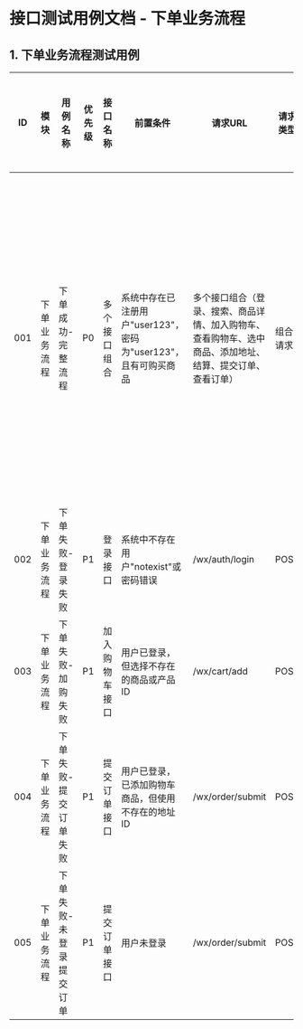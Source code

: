 # 接口测试用例文档 - 下单业务流程

## 1. 下单业务流程测试用例

| ID  | 模块         | 用例名称                | 优先级 | 接口名称       | 前置条件                                                       | 请求URL                                                                                                    | 请求类型 | 请求头                                                               | 请求参数类型 | 请求参数                                                                                                                                                                                                                                                                                                                                                                                                                                                                                                                                                                                                                                                                                                                                                                                                                                                         | 预期响应状态码 | 预期返回数据                                                                                                                                                                                                                                                                                                                                                                                                                                                                                                                                                                                                                                                                                                                                                                                                                                                                                                                                                                                                                                                                         | 实际响应状态码 | 执行结果 | 实际返回结果 |
| --- | ------------ | ----------------------- | ------ | -------------- | -------------------------------------------------------------- | ---------------------------------------------------------------------------------------------------------- | -------- | -------------------------------------------------------------------- | ------------ | ---------------------------------------------------------------------------------------------------------------------------------------------------------------------------------------------------------------------------------------------------------------------------------------------------------------------------------------------------------------------------------------------------------------------------------------------------------------------------------------------------------------------------------------------------------------------------------------------------------------------------------------------------------------------------------------------------------------------------------------------------------------------------------------------------------------------------------------------------------------- | -------------- | ------------------------------------------------------------------------------------------------------------------------------------------------------------------------------------------------------------------------------------------------------------------------------------------------------------------------------------------------------------------------------------------------------------------------------------------------------------------------------------------------------------------------------------------------------------------------------------------------------------------------------------------------------------------------------------------------------------------------------------------------------------------------------------------------------------------------------------------------------------------------------------------------------------------------------------------------------------------------------------------------------------------------------------------------------------------------------------ | -------------- | -------- | ------------ |
| 001 | 下单业务流程 | 下单成功-完整流程       | P0     | 多个接口组合   | 系统中存在已注册用户"user123"，密码为"user123"，且有可购买商品 | 多个接口组合（登录、搜索、商品详情、加入购物车、查看购物车、选中商品、添加地址、结算、提交订单、查看订单） | 组合请求 | Content-Type: application/json`<br>`X-Litemall-Token: [登录后获取] | JSON         | 1. 登录: {"username":"user123","password":"user123"}`<br>`2. 搜索: /wx/goods/list?keyword=母亲节&page=1&limit=10`<br>`3. 商品详情: /wx/goods/detail?id=1181000`<br>`4. 加入购物车: {"goodsId":1181000,"number":1,"productId":2}`<br>`5. 查看购物车: /wx/cart/index`<br>`6. 选中商品: {"productIds":[2],"isChecked":1}`<br>`7. 添加地址: {"name":"张三","tel":"13611224455","country":"China","province":"Beijing","city":"Beijing","county":"HaiDian","areaCode":"110101","postalCode":"100091","addressDetail":"测试地址","isDefault":true}`<br>`8. 结算: /wx/cart/checkout?cartId=0&addressId=2&couponId=0&userCouponId=0&grouponRulesId=0`<br>`9. 提交订单: {"addressId":"2","cartId":"0","couponId":"0","userCouponId":"0","grouponLinkId":0,"grouponRulesId":0,"message":""}`<br>`10. 查看订单: /wx/order/list?showType=0&page=1&limit=10 | 多个接口200    | 1. 登录: {"errno":0,"data":{"userInfo":{"nickName":"user123","avatarUrl":""},"token":"[有效token]"},"errmsg":"成功"}`<br>`2. 搜索: {"errno":0,"data":{"total":1,"pages":1,"limit":10,"page":1,"list":[{"id":1181000,"name":"母亲节礼物-舒适安睡组合",...}],"filterCategoryList":[...]},"errmsg":"成功"}`<br>`3. 商品详情: {"errno":0,"data":{"specificationList":[...],...},"errmsg":"成功"}`<br>`4. 加入购物车: {"errno":0,"data":1,"errmsg":"成功"}`<br>`5. 查看购物车: {"errno":0,"data":{"cartTotal":{...},"cartList":[...]},"errmsg":"成功"}`<br>`6. 选中商品: {"errno":0,"data":{"cartTotal":{...},"cartList":[...]},"errmsg":"成功"}`<br>`7. 添加地址: {"errno":0,"data":2,"errmsg":"成功"}`<br>`8. 结算: {"errno":0,"data":{"actualPrice":1500.00,"checkedGoodsList":[...]},"errmsg":"成功"}`<br>`9. 提交订单: {"errno":0,"data":{"orderId":[新订单ID],"grouponLinkId":0},"errmsg":"成功"}`<br>`10. 查看订单: {"errno":0,"data":{"total":1,"pages":1,"limit":10,"page":1,"list":[{"orderStatusText":"未付款","actualPrice":1500.00,...}]},"errmsg":"成功"} |                |          |              |
| 002 | 下单业务流程 | 下单失败-登录失败       | P1     | 登录接口       | 系统中不存在用户"notexist"或密码错误                           | /wx/auth/login                                                                                             | POST     | Content-Type: application/json                                       | JSON         | {"username":"notexist","password":"wrongpassword"}                                                                                                                                                                                                                                                                                                                                                                                                                                                                                                                                                                                                                                                                                                                                                                                                               | 200            | {"errno":[非0错误码],"errmsg":"账号不存在"或"账号密码错误"}                                                                                                                                                                                                                                                                                                                                                                                                                                                                                                                                                                                                                                                                                                                                                                                                                                                                                                                                                                                                                          |                |          |              |
| 003 | 下单业务流程 | 下单失败-加购失败       | P1     | 加入购物车接口 | 用户已登录，但选择不存在的商品或产品ID                         | /wx/cart/add                                                                                               | POST     | Content-Type: application/json`<br>`X-Litemall-Token: [有效token]  | JSON         | {"goodsId":9999999,"number":1,"productId":9999999}                                                                                                                                                                                                                                                                                                                                                                                                                                                                                                                                                                                                                                                                                                                                                                                                               | 200            | {"errno":[非0错误码],"errmsg":"商品不存在"或"产品不存在"}                                                                                                                                                                                                                                                                                                                                                                                                                                                                                                                                                                                                                                                                                                                                                                                                                                                                                                                                                                                                                            |                |          |              |
| 004 | 下单业务流程 | 下单失败-提交订单失败   | P1     | 提交订单接口   | 用户已登录，已添加购物车商品，但使用不存在的地址ID             | /wx/order/submit                                                                                           | POST     | Content-Type: application/json`<br>`X-Litemall-Token: [有效token]  | JSON         | {"addressId":"999","cartId":"0","couponId":"0","userCouponId":"0","grouponLinkId":0,"grouponRulesId":0,"message":""}                                                                                                                                                                                                                                                                                                                                                                                                                                                                                                                                                                                                                                                                                                                                             | 200            | {"errno":[非0错误码],"errmsg":"收货地址不存在"}                                                                                                                                                                                                                                                                                                                                                                                                                                                                                                                                                                                                                                                                                                                                                                                                                                                                                                                                                                                                                                      |                |          |              |
| 005 | 下单业务流程 | 下单失败-未登录提交订单 | P1     | 提交订单接口   | 用户未登录                                                     | /wx/order/submit                                                                                           | POST     | Content-Type: application/json                                       | JSON         | {"addressId":"2","cartId":"0","couponId":"0","userCouponId":"0","grouponLinkId":0,"grouponRulesId":0,"message":""}                                                                                                                                                                                                                                                                                                                                                                                                                                                                                                                                                                                                                                                                                                                                               | 200            | {"errno":[非0错误码],"errmsg":"请先登录"}                                                                                                                                                                                                                                                                                                                                                                                                                                                                                                                                                                                                                                                                                                                                                                                                                                                                                                                                                                                                                                            |                |          |              |
